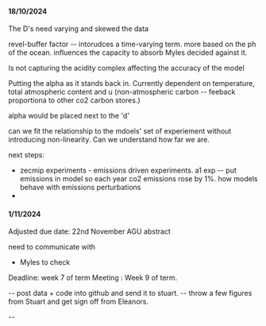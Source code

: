 #### 18/10/2024

<!-- Due date: 1st week of December  -->

The D's need varying and skewed the data 

revel-buffer factor -- intorudces a time-varying term. more based on the ph of the ocean. influences the capacity to absorb 
Myles decided against it. 

Is not capturing the acidity complex affecting the accuracy of the model 

Putting the alpha as it stands back in. Currently dependent on temperature, total atmospheric content and u (non-atmospheric carbon -- feeback proportiona to other co2 carbon stores.)

 alpha would be placed next to the 'd'

 can we fit the relationship to the mdoels' set of experiement without introducing non-linearity. Can we understand how far we are. 


next steps:
- zecmip experiments - emissions driven experiments. a1 exp -- put emissions in model so each year co2 emissions rose by 1%. how models behave with emissions perturbations 
- 

#### 1/11/2024

Adjusted due date: 22nd November 
AGU abstract 


need to communicate with 
- Myles to check 

Deadline: week 7 of term 
Meeting  : Week 9 of term.

-- post data + code into github and send it to stuart. 
-- throw a few figures from Stuart and get sign off from Eleanors. 


-- 